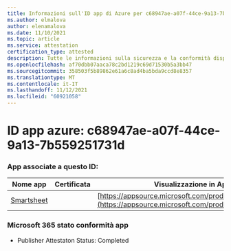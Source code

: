 ```yaml
---
title: Informazioni sull'ID app di Azure per c68947ae-a07f-44ce-9a13-7b559251731d
ms.author: elmalova
author: elenamalova
ms.date: 11/10/2021
ms.topic: article
ms.service: attestation
certification_type: attested
description: Tutte le informazioni sulla sicurezza e la conformità disponibili per c68947ae-a07f-44ce-9a13-7b559251731d.
ms.openlocfilehash: af70dbb07aaca78c2bd1219c69d71530b5a3bb47
ms.sourcegitcommit: 358503f5b89862e61a6c8ad4ba5bda9ccd8e8357
ms.translationtype: MT
ms.contentlocale: it-IT
ms.lasthandoff: 11/12/2021
ms.locfileid: "60921058"
---
```

# <a name="azure-app-id-c68947ae-a07f-44ce-9a13-7b559251731d"></a>ID app azure: c68947ae-a07f-44ce-9a13-7b559251731d


### <a name="apps-associated-with-this-id"></a>App associate a questo ID:
| **Nome app** | **Certificata** | **Visualizzazione in AppSource** |
|--------------|---------------|-----------------------|
| [Smartsheet](https://docs.microsoft.com/microsoft-365-app-certification/forward/WA104380975) |  | [https://appsource.microsoft.com/product/office/WA104380975](https://appsource.microsoft.com/product/office/WA104380975) |

### <a name="microsoft-365-app-compliance-status"></a>Microsoft 365 stato conformità app
- Publisher Attestaton Status: Completed
